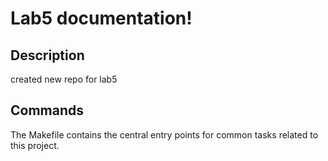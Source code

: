 # Lab5 documentation!

## Description

created new repo for lab5

## Commands

The Makefile contains the central entry points for common tasks related to this project.

